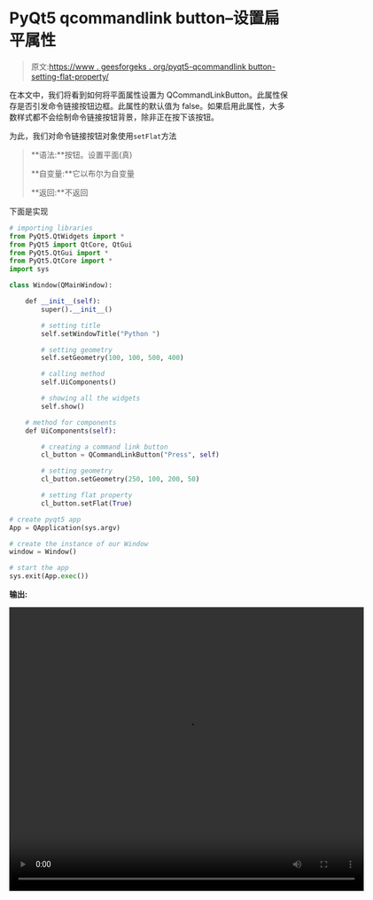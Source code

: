 # PyQt5 qcommandlink button–设置扁平属性

> 原文:[https://www . geesforgeks . org/pyqt5-qcommandlink button-setting-flat-property/](https://www.geeksforgeeks.org/pyqt5-qcommandlinkbutton-setting-flat-property/)

在本文中，我们将看到如何将平面属性设置为 QCommandLinkButton。此属性保存是否引发命令链接按钮边框。此属性的默认值为 false。如果启用此属性，大多数样式都不会绘制命令链接按钮背景，除非正在按下该按钮。

为此，我们对命令链接按钮对象使用`setFlat`方法

> **语法:**按钮。设置平面(真)
> 
> **自变量:**它以布尔为自变量
> 
> **返回:**不返回

下面是实现

```py
# importing libraries
from PyQt5.QtWidgets import * 
from PyQt5 import QtCore, QtGui
from PyQt5.QtGui import * 
from PyQt5.QtCore import * 
import sys

class Window(QMainWindow):

    def __init__(self):
        super().__init__()

        # setting title
        self.setWindowTitle("Python ")

        # setting geometry
        self.setGeometry(100, 100, 500, 400)

        # calling method
        self.UiComponents()

        # showing all the widgets
        self.show()

    # method for components
    def UiComponents(self):

        # creating a command link button
        cl_button = QCommandLinkButton("Press", self)

        # setting geometry
        cl_button.setGeometry(250, 100, 200, 50)

        # setting flat property
        cl_button.setFlat(True)

# create pyqt5 app
App = QApplication(sys.argv)

# create the instance of our Window
window = Window()

# start the app
sys.exit(App.exec())
```

**输出:**

<video class="wp-video-shortcode" id="video-441062-1" width="640" height="512" preload="metadata" controls=""><source type="video/mp4" src="https://media.geeksforgeeks.org/wp-content/uploads/20200628222715/Python-2020-06-28-22-26-26.mp4?_=1">[https://media.geeksforgeeks.org/wp-content/uploads/20200628222715/Python-2020-06-28-22-26-26.mp4](https://media.geeksforgeeks.org/wp-content/uploads/20200628222715/Python-2020-06-28-22-26-26.mp4)</video>
